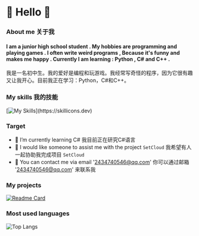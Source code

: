 # 👋 Hello 👋
### About me 关于我
#### I am a junior high school student . My hobbies are programming and playing games . I often write weird programs , Because it's funny and makes me happy . Currently I am learning : Python , C# and C++ .
我是一名初中生。我的爱好是编程和玩游戏。我经常写奇怪的程序，因为它很有趣又让我开心。目前我正在学习：Python，C#和C++。
### My skills 我的技能
[![My Skills](https://skillicons.dev/icons?i=cs,dotnet,cpp,pr,visualstudio,vscode,)](https://skillicons.dev)
### Target
- 🤔 I’m currently learning C# 我目前正在研究C#语言
- 👯 I would like someone to assist me with the project `SetCloud` 我希望有人一起协助我完成项目 `SetCloud`
- 💬 You can contact me via email '2434740546@qq.com' 你可以通过邮箱 '2434740546@qq.com' 来联系我
### My projects
[![Readme Card](https://github-readme-stats.vercel.app/api/pin/?username=SentientWaste&repo=SetCloud)](https://github.com/SentientWaste/SetCloud_MinecraftServer)
### Most used languages
![Top Langs](https://github-readme-stats.vercel.app/api/top-langs/?username=SentientWaste&Pie_layout=true)
